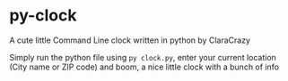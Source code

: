 # py-clock
A cute little Command Line clock written in python by ClaraCrazy

Simply run the python file using `py clock.py`, enter your current location (City name or ZIP code) and boom, a nice little clock with a bunch of info
